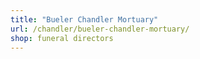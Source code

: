 ```yaml
---
title: "Bueler Chandler Mortuary"
url: /chandler/bueler-chandler-mortuary/
shop: funeral directors
---
```

